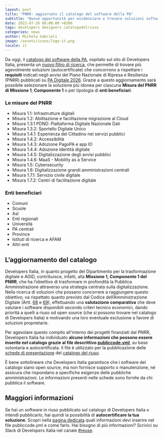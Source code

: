 ```yaml
---
layout: post
title: "PNRR: aggiornato il catalogo del software della PA"
subtitle: "Nuove opportunità per evidenziare e trovare soluzioni software in riuso utili al rispetto dei requisiti degli avvisi di PA digitale 2026."
date: 2022-07-26 08:00:00 +0200
tags: developers designers catalogodelriuso
categories: news
author: Michela Gabrieli
image: /assets/icons/logo-it.png
locale: it
---
```

Da oggi, il [catalogo del software della PA](https://developers.italia.it/it/software), ospitato sul sito di Developers Italia, presenta un [nuovo filtro di ricerca](https://developers.italia.it/it/search?pnrr=1), che permette di trovare più agevolmente soluzioni (autocertificate) che concorrono a rispettare i **requisiti** indicati negli avvisi del Piano Nazionale di Ripresa e Resilienza (PNRR) pubblicati su [PA Digitale 2026](https://padigitale2026.gov.it/). Grazie a questo aggiornamento sarà possibile selezionare la soluzione più idonea per ciascuna **Misura del PNRR di Missione 1**, **Componente 1** o per tipologia di **enti beneficiari**.

### Le misure del PNRR

- Misura 1.1: Infrastrutture digitali
- Misura 1.2: Abilitazione e facilitazione migrazione al Cloud
- Misura 1.3.1 PDND: Piattaforma Digitale Nazionale Dati
- Misura 1.3.2: Sportello Digitale Unico
- Misura 1.4.1: Esperienza del Cittadino nei servizi pubblici
- Misura 1.4.2: Accessibilità
- Misura 1.4.3: Adozione PagoPA e app IO
- Misura 1.4.4: Adozione identità digitale
- Misura 1.4.5: Digitalizzazione degli avvisi pubblici
- Misura 1.4.6: MaaS - Mobility as a Service
- Misura 1.5: Cybersecurity
- Misura 1.6: Digitalizzazione grandi amministrazioni centrali
- Misura 1.7.1: Servizio civile digitale
- Misura 1.7.2: Centri di facilitazione digitale

### Enti beneficiari

- Comuni
- Scuole
- Asl
- Enti regionali
- Università
- PA centrali
- Province
- Istituti di ricerca e AFAM
- Altri enti

## L’aggiornamento del catalogo

Developers Italia, in quanto progetto del Dipartimento per la trasformazione digitale e AGID, contribuisce, infatti, alla **Missione 1, Componente 1 del PNRR**, che ha l’obiettivo di trasformare in profondità la Pubblica Amministrazione attraverso una strategia centrata sulla digitalizzazione. 
Nella ricerca di soluzioni che possano concorrere a raggiungere questo obiettivo, va rispettato quanto previsto dal Codice dell’Amministrazione Digitale (Artt. [68](https://docs.italia.it/italia/piano-triennale-ict/codice-amministrazione-digitale-docs/it/v2021-07-30/_rst/capo_VI-articolo_68.html) e [69](https://docs.italia.it/italia/piano-triennale-ict/codice-amministrazione-digitale-docs/it/v2021-07-30/_rst/capo_VI-articolo_69.html)), effettuando una **valutazione comparativa** che deve valutare i software disponibili secondo criteri tecnico economici, dando priorità a quelli a riuso od open source (che si possono trovare nel catalogo di Developers Italia) e motivando una loro eventuale esclusione a favore di soluzioni proprietarie.

Per agevolare questo compito all'interno dei progetti finanziati dal PNRR, Developers Italia ha individuato **alcune informazioni che possono essere inserite nel catalogo grazie al file descrittivo [publiccode.yml](https://yml.publiccode.tools)**, su base volontaria e autocertificata. Il file è utilizzato per la pubblicazione delle [schede di presentazione](https://developers.italia.it/it/search?type=software_reuse&sort_by=release_date&page=0) del [catalogo del riuso](https://developers.italia.it/it/software).

È bene sottolineare che Developers Italia garantisce che i software del catalogo siano open source, ma non fornisce supporto o manutenzione, né assicura che rispondano a specifiche esigenze delle pubbliche amministrazioni. Le informazioni presenti nelle schede sono fornite da chi pubblica il software.

## Maggiori informazioni 

Se hai un software in riuso pubblicato sul catalogo di Developers Italia o intendi pubblicarlo, hai quindi la possibilità di **autocertificare la tua soluzione**. Scopri nella [pagina dedicata](https://developers.italia.it/it/riuso/pubblicazione#istruzioni) quali informazioni devi inserire nel file publiccode.yml e come farlo. Hai bisogno di più informazioni? Scrivici su Slack di Developers Italia nel canale [#reuse](https://developersitalia.slack.com/archives/CJRSS5S9W).




























